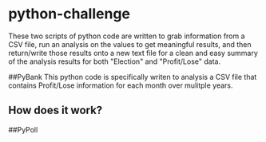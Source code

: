 # python-challenge #
These two scripts of python code are written to grab information from a CSV file, run an analysis on the values to get meaningful results, and then return/write those results onto a new text file for a clean and easy summary of the analysis results for both "Election" and "Profit/Lose" data. 

##PyBank
This python code is specifically writen to analysis a CSV file that contains Profit/Lose information for each month over mulitple years.
## How does it work?


##PyPoll
